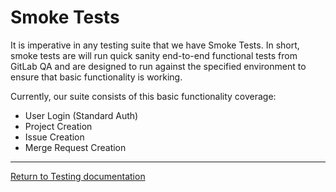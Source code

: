 # Smoke Tests

It is imperative in any testing suite that we have Smoke Tests.  In short, smoke tests are will run quick sanity
end-to-end functional tests from GitLab QA and are designed to run against the specified environment to ensure that 
basic functionality is working.

Currently, our suite consists of this basic functionality coverage:

- User Login (Standard Auth)
- Project Creation
- Issue Creation
- Merge Request Creation

---

[Return to Testing documentation](index.md)
